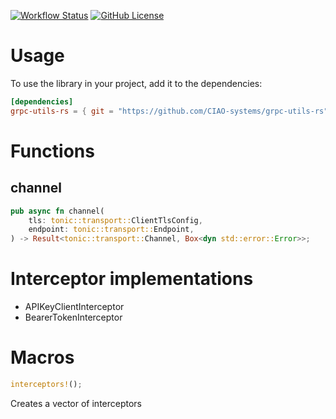 [![Workflow Status](https://github.com/CIAO-systems/grpc-utils-rs/actions/workflows/build-and-test.yml/badge.svg)](https://github.com/CIAO-systems/grpc-utils-rs/actions/workflows/build-and-test.yml)
[![GitHub License](https://img.shields.io/github/license/CIAO-systems/grpc-utils-rs?style=flat)](https://github.com/CIAO-systems/grpc-utils-rs?tab=Apache-2.0-1-ov-file)

# Usage
To use the library in your project, add it to the dependencies:
```toml
[dependencies]
grpc-utils-rs = { git = "https://github.com/CIAO-systems/grpc-utils-rs" }
```

# Functions
## channel
```rust
pub async fn channel(
    tls: tonic::transport::ClientTlsConfig,
    endpoint: tonic::transport::Endpoint,
) -> Result<tonic::transport::Channel, Box<dyn std::error::Error>>;
```

# Interceptor implementations
* APIKeyClientInterceptor
* BearerTokenInterceptor

# Macros
```rust
interceptors!();
```
Creates a vector of interceptors